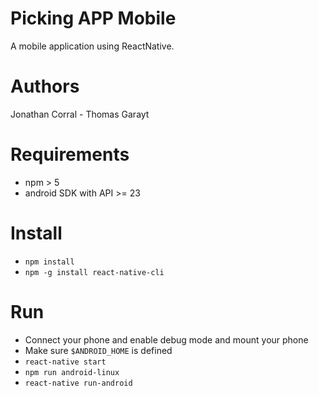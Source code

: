 # Picking APP Mobile

A mobile application using ReactNative.


# Authors
Jonathan Corral - Thomas Garayt


# Requirements
- npm > 5
- android SDK with API >= 23


# Install
- `npm install`
- `npm -g install react-native-cli`


# Run
- Connect your phone and enable debug mode and mount your phone
- Make sure `$ANDROID_HOME` is defined
- `react-native start`
- `npm run android-linux`
- `react-native run-android`

